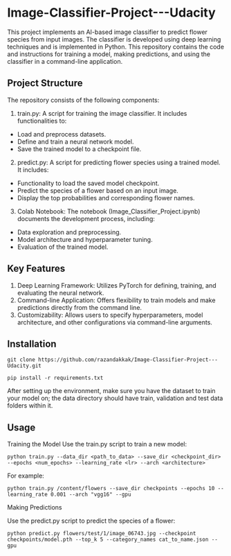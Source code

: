 # Image-Classifier-Project---Udacity
This project implements an AI-based image classifier to predict flower species from input images. The classifier is developed using deep learning techniques and is implemented in Python. This repository contains the code and instructions for training a model, making predictions, and using the classifier in a command-line application.

## Project Structure
The repository consists of the following components:

1. train.py: A script for training the image classifier. It includes functionalities to:
- Load and preprocess datasets.
- Define and train a neural network model.
- Save the trained model to a checkpoint file.

2. predict.py: A script for predicting flower species using a trained model. It includes:
- Functionality to load the saved model checkpoint.
- Predict the species of a flower based on an input image.
- Display the top probabilities and corresponding flower names.

3. Colab Notebook: The notebook (Image_Classifier_Project.ipynb) documents the development process, including:
- Data exploration and preprocessing.
- Model architecture and hyperparameter tuning.
- Evaluation of the trained model.

## Key Features
1. Deep Learning Framework: Utilizes PyTorch for defining, training, and evaluating the neural network.
2. Command-line Application: Offers flexibility to train models and make predictions directly from the command line.
3. Customizability: Allows users to specify hyperparameters, model architecture, and other configurations via command-line arguments.

## Installation
```
git clone https://github.com/razandakkak/Image-Classifier-Project---Udacity.git
```
```
pip install -r requirements.txt
```
After setting up the environment, make sure you have the dataset to train your model on; the data directory should have train, validation and test data folders within it.

## Usage
Training the Model
Use the train.py script to train a new model: 
```
python train.py --data_dir <path_to_data> --save_dir <checkpoint_dir> --epochs <num_epochs> --learning_rate <lr> --arch <architecture>
```
For example:
```
python train.py /content/flowers --save_dir checkpoints --epochs 10 --learning_rate 0.001 --arch "vgg16" --gpu
```

Making Predictions

Use the predict.py script to predict the species of a flower:
```
python predict.py flowers/test/1/image_06743.jpg --checkpoint checkpoints/model.pth --top_k 5 --category_names cat_to_name.json --gpu
```

